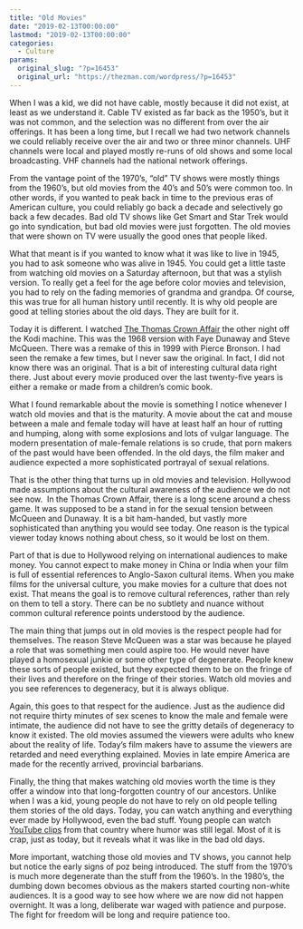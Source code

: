 ```yaml
---
title: "Old Movies"
date: "2019-02-13T00:00:00"
lastmod: "2019-02-13T00:00:00"
categories:
  - Culture
params:
  original_slug: "?p=16453"
  original_url: "https://thezman.com/wordpress/?p=16453"
---
```


When I was a kid, we did not have cable, mostly because it did not
exist, at least as we understand it. Cable TV existed as far back as the
1950’s, but it was not common, and the selection was no different from
over the air offerings. It has been a long time, but I recall we had two
network channels we could reliably receive over the air and two or three
minor channels. UHF channels were local and played mostly re-runs of old
shows and some local broadcasting. VHF channels had the national network
offerings.

From the vantage point of the 1970’s, “old” TV shows were mostly things
from the 1960’s, but old movies from the 40’s and 50’s were common too.
In other words, if you wanted to peak back in time to the previous eras
of American culture, you could reliably go back a decade and selectively
go back a few decades. Bad old TV shows like Get Smart and Star Trek
would go into syndication, but bad old movies were just forgotten. The
old movies that were shown on TV were usually the good ones that people
liked.

What that meant is if you wanted to know what it was like to live in
1945, you had to ask someone who was alive in 1945. You could get a
little taste from watching old movies on a Saturday afternoon, but that
was a stylish version. To really get a feel for the age before color
movies and television, you had to rely on the fading memories of grandma
and grandpa. Of course, this was true for all human history until
recently. It is why old people are good at telling stories about the old
days. They are built for it.

Today it is different. I watched [The Thomas Crown
Affair](https://www.imdb.com/title/tt0063688/) the other night off the
Kodi machine. This was the 1968 version with Faye Dunaway and Steve
McQueen. There was a remake of this in 1999 with Pierce Bronson. I had
seen the remake a few times, but I never saw the original. In fact, I
did not know there was an original. That is a bit of interesting
cultural data right there. Just about every movie produced over the last
twenty-five years is either a remake or made from a children’s comic
book.

What I found remarkable about the movie is something I notice whenever I
watch old movies and that is the maturity. A movie about the cat and
mouse between a male and female today will have at least half an hour of
rutting and humping, along with some explosions and lots of vulgar
language. The modern presentation of male-female relations is so crude,
that porn makers of the past would have been offended. In the old days,
the film maker and audience expected a more sophisticated portrayal of
sexual relations.

That is the other thing that turns up in old movies and television.
Hollywood made assumptions about the cultural awareness of the audience
we do not see now.  In the Thomas Crown Affair, there is a long scene
around a chess game. It was supposed to be a stand in for the sexual
tension between McQueen and Dunaway. It is a bit ham-handed, but vastly
more sophisticated than anything you would see today. One reason is the
typical viewer today knows nothing about chess, so it would be lost on
them.

Part of that is due to Hollywood relying on international audiences to
make money. You cannot expect to make money in China or India when your
film is full of essential references to Anglo-Saxon cultural items. When
you make films for the universal culture, you make movies for a culture
that does not exist. That means the goal is to remove cultural
references, rather than rely on them to tell a story. There can be no
subtlety and nuance without common cultural reference points understood
by the audience.

The main thing that jumps out in old movies is the respect people had
for themselves. The reason Steve McQueen was a star was because he
played a role that was something men could aspire too. He would never
have played a homosexual junkie or some other type of degenerate. People
knew these sorts of people existed, but they expected them to be on the
fringe of their lives and therefore on the fringe of their stories.
Watch old movies and you see references to degeneracy, but it is always
oblique.

Again, this goes to that respect for the audience. Just as the audience
did not require thirty minutes of sex scenes to know the male and female
were intimate, the audience did not have to see the gritty details of
degeneracy to know it existed. The old movies assumed the viewers were
adults who knew about the reality of life. Today’s film makers have to
assume the viewers are retarded and need everything explained. Movies in
late empire America are made for the recently arrived, provincial
barbarians.

Finally, the thing that makes watching old movies worth the time is they
offer a window into that long-forgotten country of our ancestors. Unlike
when I was a kid, young people do not have to rely on old people telling
them stories of the old days. Today, you can watch anything and
everything ever made by Hollywood, even the bad stuff. Young people can
watch [YouTube
clips](https://www.youtube.com/watch?v=1siwMVrS0qE&start_radio=1&list=RD1siwMVrS0qE#t=0)
from that country where humor was still legal. Most of it is crap, just
as today, but it reveals what it was like in the bad old days.

More important, watching those old movies and TV shows, you cannot help
but notice the early signs of poz being introduced. The stuff from the
1970’s is much more degenerate than the stuff from the 1960’s. In the
1980’s, the dumbing down becomes obvious as the makers started courting
non-white audiences. It is a good way to see how where we are now did
not happen overnight. It was a long, deliberate war waged with patience
and purpose. The fight for freedom will be long and require patience
too.
